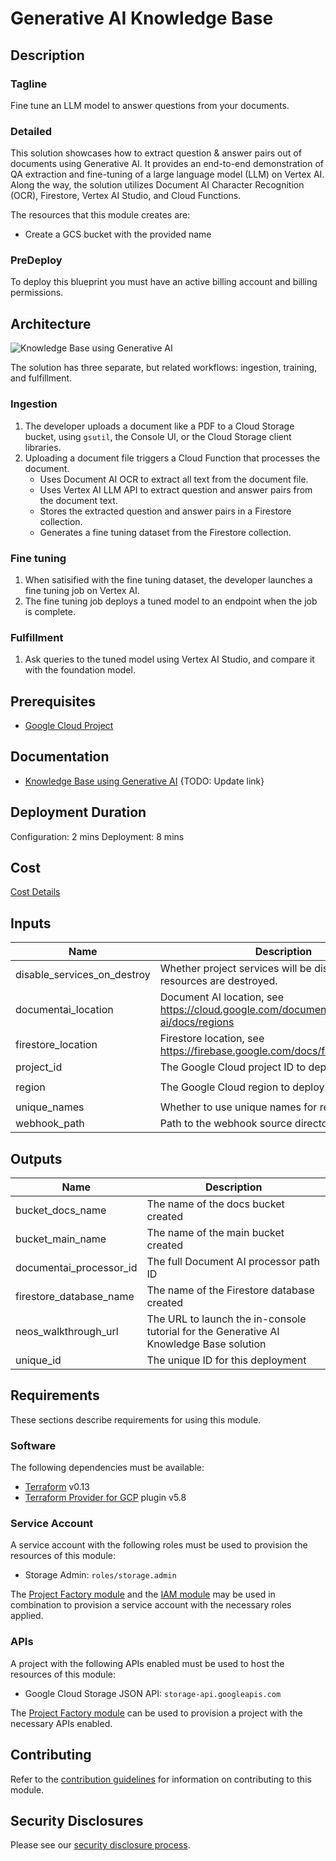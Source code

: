 # Generative AI Knowledge Base

## Description
### Tagline
Fine tune an LLM model to answer questions from your documents.

### Detailed
This solution showcases how to extract question & answer pairs out of documents
using Generative AI. It provides an end-to-end demonstration of QA extraction and
fine-tuning of a large language model (LLM) on Vertex AI. Along the way, the
solution utilizes Document AI Character Recognition (OCR), Firestore,
Vertex AI Studio, and Cloud Functions.

The resources that this module creates are:

- Create a GCS bucket with the provided name

### PreDeploy
To deploy this blueprint you must have an active billing account and billing permissions.

## Architecture
![Knowledge Base using Generative AI]()
<!-- TODO: Update the image with the correct diagram -->

The solution has three separate, but related workflows: ingestion, training,
and fulfillment.

### Ingestion
1. The developer uploads a document like a PDF to a Cloud Storage bucket, using `gsutil`,
   the Console UI, or the Cloud Storage client libraries.
1. Uploading a document file triggers a Cloud Function that processes the document.
   - Uses Document AI OCR to extract all text from the document file.
   - Uses Vertex AI LLM API to extract question and answer pairs from the document text.
   - Stores the extracted question and answer pairs in a Firestore collection.
   - Generates a fine tuning dataset from the Firestore collection.

### Fine tuning
1. When satisified with the fine tuning dataset, the developer launches a fine tuning job on Vertex AI.
1. The fine tuning job deploys a tuned model to an endpoint when the job is complete.

### Fulfillment
1. Ask queries to the tuned model using Vertex AI Studio, and compare it with the foundation model.

## Prerequisites
- [Google Cloud Project](https://cloud.google.com/resource-manager/docs/creating-managing-projects)

## Documentation
- [Knowledge Base using Generative AI]()
{TODO: Update link}

## Deployment Duration
Configuration: 2 mins
Deployment: 8 mins

## Cost
[Cost Details](https://cloud.google.com/products/calculator-legacy#id=94ab5d75-4134-410f-b2d0-350762ae2588)

<!-- BEGINNING OF PRE-COMMIT-TERRAFORM DOCS HOOK -->
## Inputs

| Name | Description | Type | Default | Required |
|------|-------------|------|---------|:--------:|
| disable\_services\_on\_destroy | Whether project services will be disabled when the resources are destroyed. | `bool` | `false` | no |
| documentai\_location | Document AI location, see https://cloud.google.com/document-ai/docs/regions | `string` | `"us"` | no |
| firestore\_location | Firestore location, see https://firebase.google.com/docs/firestore/locations | `string` | `"nam5"` | no |
| project\_id | The Google Cloud project ID to deploy to | `string` | n/a | yes |
| region | The Google Cloud region to deploy to | `string` | `"us-central1"` | no |
| unique\_names | Whether to use unique names for resources | `bool` | `false` | no |
| webhook\_path | Path to the webhook source directory | `string` | `"webhook"` | no |

## Outputs

| Name | Description |
|------|-------------|
| bucket\_docs\_name | The name of the docs bucket created |
| bucket\_main\_name | The name of the main bucket created |
| documentai\_processor\_id | The full Document AI processor path ID |
| firestore\_database\_name | The name of the Firestore database created |
| neos\_walkthrough\_url | The URL to launch the in-console tutorial for the Generative AI Knowledge Base solution |
| unique\_id | The unique ID for this deployment |

<!-- END OF PRE-COMMIT-TERRAFORM DOCS HOOK -->

## Requirements

These sections describe requirements for using this module.

### Software

The following dependencies must be available:

- [Terraform][terraform] v0.13
- [Terraform Provider for GCP][terraform-provider-gcp] plugin v5.8

### Service Account

A service account with the following roles must be used to provision
the resources of this module:

- Storage Admin: `roles/storage.admin`

The [Project Factory module][project-factory-module] and the
[IAM module][iam-module] may be used in combination to provision a
service account with the necessary roles applied.

### APIs

A project with the following APIs enabled must be used to host the
resources of this module:

- Google Cloud Storage JSON API: `storage-api.googleapis.com`

The [Project Factory module][project-factory-module] can be used to
provision a project with the necessary APIs enabled.

## Contributing

Refer to the [contribution guidelines](./docs/CONTRIBUTING.md) for
information on contributing to this module.

[iam-module]: https://registry.terraform.io/modules/terraform-google-modules/iam/google
[project-factory-module]: https://registry.terraform.io/modules/terraform-google-modules/project-factory/google
[terraform-provider-gcp]: https://www.terraform.io/docs/providers/google/index.html
[terraform]: https://www.terraform.io/downloads.html

## Security Disclosures

Please see our [security disclosure process](./SECURITY.md).
